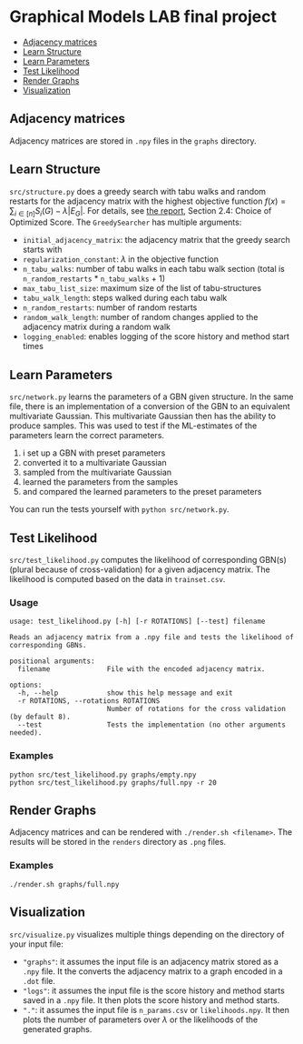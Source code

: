 # Graphical Models LAB final project

- [Adjacency matrices](#adjacency-matrices)
- [Learn Structure](#learn-structure)
- [Learn Parameters](#learn-parameters)
- [Test Likelihood](#test-likelihood)
- [Render Graphs](#render-graphs)
- [Visualization](#visualization)

## Adjacency matrices

Adjacency matrices are stored in `.npy` files in the `graphs` directory.

## Learn Structure

`src/structure.py` does a greedy search with tabu walks and random restarts for the adjacency matrix with the highest objective function $f(x) = \sum_{i \in [n]} S_i(G) - \lambda |E_G|$. For details, see [the report](report/report.pdf), Section 2.4: Choice of Optimized Score.
The `GreedySearcher` has multiple arguments:

- `initial_adjacency_matrix`: the adjacency matrix that the greedy search starts with
- `regularization_constant`: $\lambda$ in the objective function
- `n_tabu_walks`: number of tabu walks in each tabu walk section (total is `n_random_restarts` * `n_tabu_walks` + 1)
- `max_tabu_list_size`: maximum size of the list of tabu-structures
- `tabu_walk_length`: steps walked during each tabu walk
- `n_random_restarts`: number of random restarts
- `random_walk_length`: number of random changes applied to the adjacency matrix during a random walk
- `logging_enabled`: enables logging of the score history and method start times

## Learn Parameters

`src/network.py` learns the parameters of a GBN given structure. In the same file, there is an implementation of a conversion of the GBN to an equivalent multivariate Gaussian. This multivariate Gaussian then has the ability to produce samples. This was used to test if the ML-estimates of the parameters learn the correct parameters.

1. i set up a GBN with preset parameters
2. converted it to a multivariate Gaussian
3. sampled from the multivariate Gaussian
4. learned the parameters from the samples
5. and compared the learned parameters to the preset parameters

You can run the tests yourself with `python src/network.py`.

## Test Likelihood

`src/test_likelihood.py` computes the likelihood of corresponding GBN(s) (plural because of cross-validation) for a given adjacency matrix.
The likelihood is computed based on the data in `trainset.csv`.

### Usage

```text
usage: test_likelihood.py [-h] [-r ROTATIONS] [--test] filename

Reads an adjacency matrix from a .npy file and tests the likelihood of corresponding GBNs.

positional arguments:
  filename              File with the encoded adjacency matrix.

options:
  -h, --help            show this help message and exit
  -r ROTATIONS, --rotations ROTATIONS
                        Number of rotations for the cross validation (by default 8).
  --test                Tests the implementation (no other arguments needed).
```

### Examples

```text
python src/test_likelihood.py graphs/empty.npy
python src/test_likelihood.py graphs/full.npy -r 20
```

## Render Graphs

Adjacency matrices and can be rendered with `./render.sh <filename>`. The results will be stored in the `renders` directory as `.png` files.

### Examples

```text
./render.sh graphs/full.npy
```

## Visualization

`src/visualize.py` visualizes multiple things depending on the directory of your input file:

- `"graphs"`: it assumes the input file is an adjacency matrix stored as a `.npy` file. It the converts the adjacency matrix to a graph encoded in a `.dot` file.
- `"logs"`: it assumes the input file is the score history and method starts saved in a `.npy` file. It then plots the score history and method starts.
- `"."`: it assumes the input file is `n_params.csv` or `likelihoods.npy`. It then plots the number of parameters over $\lambda$ or the likelihoods of the generated graphs.
